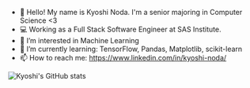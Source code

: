 - 👋 Hello! My name is Kyoshi Noda. I'm a senior majoring in Computer Science <3
- :computer: Working as a Full Stack Software Engineer at SAS Institute.
- 👀 I’m interested in Machine Learning
- 🌱 I’m currently learning: TensorFlow, Pandas, Matplotlib, scikit-learn
- 📫 How to reach me: https://www.linkedin.com/in/kyoshi-noda/

![Kyoshi's GitHub stats](https://github-readme-stats.vercel.app/api?username=kyoshinoda&show_icons=true&theme=tokyonight)
<!---
KyoshiNoda/KyoshiNoda is a ✨ special ✨ repository because its `README.md` (this file) appears on your GitHub profile.
You can click the Preview link to take a look at your changes.
--->
